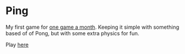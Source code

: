 Ping
====

My first game for [one game a month](http://www.onegameamonth.com/). Keeping it simple with something based of of Pong, but with some extra physics for fun.

Play [here](http://bredgren.github.io/Ping/)
